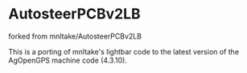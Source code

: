 # AutosteerPCBv2LB
forked from  mnltake/AutosteerPCBv2LB

This is a porting of mnltake's lightbar code to the latest version of the AgOpenGPS machine code (4.3.10).

